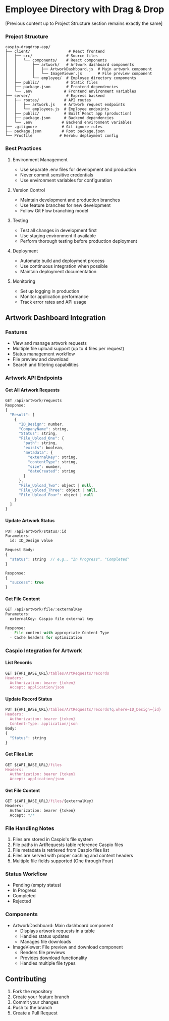 # Employee Directory with Drag & Drop

[Previous content up to Project Structure section remains exactly the same]

### Project Structure
```
caspio-dragdrop-app/
├── client/                 # React frontend
│   ├── src/               # Source files
│   │   └── components/    # React components
│   │       ├── artwork/   # Artwork dashboard components
│   │       │   ├── ArtworkDashboard.js  # Main artwork component
│   │       │   └── ImageViewer.js       # File preview component
│   │       └── employee/  # Employee directory components
│   ├── public/            # Static files
│   ├── package.json       # Frontend dependencies
│   └── .env              # Frontend environment variables
├── server/                # Express backend
│   ├── routes/           # API routes
│   │   ├── artwork.js    # Artwork request endpoints
│   │   └── employees.js  # Employee endpoints
│   ├── public/           # Built React app (production)
│   ├── package.json      # Backend dependencies
│   └── .env             # Backend environment variables
├── .gitignore           # Git ignore rules
├── package.json         # Root package.json
└── Procfile            # Heroku deployment config
```

### Best Practices
1. Environment Management
   - Use separate .env files for development and production
   - Never commit sensitive credentials
   - Use environment variables for configuration

2. Version Control
   - Maintain development and production branches
   - Use feature branches for new development
   - Follow Git Flow branching model

3. Testing
   - Test all changes in development first
   - Use staging environment if available
   - Perform thorough testing before production deployment

4. Deployment
   - Automate build and deployment process
   - Use continuous integration when possible
   - Maintain deployment documentation

5. Monitoring
   - Set up logging in production
   - Monitor application performance
   - Track error rates and API usage

## Artwork Dashboard Integration

### Features
- View and manage artwork requests
- Multiple file upload support (up to 4 files per request)
- Status management workflow
- File preview and download
- Search and filtering capabilities

### Artwork API Endpoints

#### Get All Artwork Requests
```javascript
GET /api/artwork/requests
Response:
{
  "Result": [
    {
      "ID_Design": number,
      "CompanyName": string,
      "Status": string,
      "File_Upload_One": {
        "path": string,
        "exists": boolean,
        "metadata": {
          "externalKey": string,
          "contentType": string,
          "size": number,
          "dateCreated": string
        }
      },
      "File_Upload_Two": object | null,
      "File_Upload_Three": object | null,
      "File_Upload_Four": object | null
    }
  ]
}
```

#### Update Artwork Status
```javascript
PUT /api/artwork/status/:id
Parameters:
  id: ID_Design value

Request Body:
{
  "status": string  // e.g., "In Progress", "Completed"
}

Response:
{
  "success": true
}
```

#### Get File Content
```javascript
GET /api/artwork/file/:externalKey
Parameters:
  externalKey: Caspio file external key

Response:
  - File content with appropriate Content-Type
  - Cache headers for optimization
```

### Caspio Integration for Artwork

#### List Records
```javascript
GET ${API_BASE_URL}/tables/ArtRequests/records
Headers:
  Authorization: bearer {token}
  Accept: application/json
```

#### Update Record Status
```javascript
PUT ${API_BASE_URL}/tables/ArtRequests/records?q.where=ID_Design={id}
Headers:
  Authorization: bearer {token}
  Content-Type: application/json
Body:
{
  "Status": string
}
```

#### Get Files List
```javascript
GET ${API_BASE_URL}/files
Headers:
  Authorization: bearer {token}
  Accept: application/json
```

#### Get File Content
```javascript
GET ${API_BASE_URL}/files/{externalKey}
Headers:
  Authorization: bearer {token}
  Accept: */*
```

### File Handling Notes
1. Files are stored in Caspio's file system
2. File paths in ArtRequests table reference Caspio files
3. File metadata is retrieved from Caspio files list
4. Files are served with proper caching and content headers
5. Multiple file fields supported (One through Four)

### Status Workflow
- Pending (empty status)
- In Progress
- Completed
- Rejected

### Components
- ArtworkDashboard: Main dashboard component
  - Displays artwork requests in a table
  - Handles status updates
  - Manages file downloads
- ImageViewer: File preview and download component
  - Renders file previews
  - Provides download functionality
  - Handles multiple file types

## Contributing

1. Fork the repository
2. Create your feature branch
3. Commit your changes
4. Push to the branch
5. Create a Pull Request
